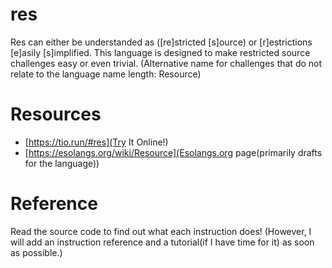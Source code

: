 # res
Res can either be understanded as ([re]stricted [s]ource) or [r]estrictions [e]asily [s]implified. This language is designed to make restricted source challenges easy or even trivial. (Alternative name for challenges that do not relate to the language name length: Resource)

# Resources
* [https://tio.run/#res](Try It Online!)
* [https://esolangs.org/wiki/Resource](Esolangs.org page(primarily drafts for the language))

# Reference
Read the source code to find out what each instruction does! (However, I will add an instruction reference and a tutorial(if I have time for it) as soon as possible.)
